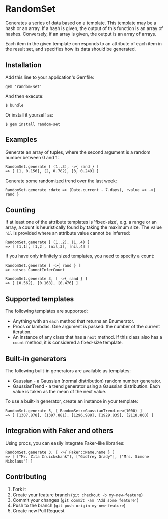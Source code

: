 # RandomSet

Generates a series of data based on a template. This template may be a hash
or an array. If a hash is given, the output of this function is an array of hashes.
Conversely, if an array is given, the output is an array of arrays.

Each item in the given template corresponds to an attribute of each item in the result
set, and specifies how its data should be generated.

## Installation

Add this line to your application's Gemfile:

    gem 'random-set'

And then execute:

    $ bundle

Or install it yourself as:

    $ gem install random-set

## Examples

Generate an array of tuples, where the second argument is a random number between 0 and 1:

    RandomSet.generate [ (1..3), ->{ rand } ]
    => [ [1, 0.156], [2, 0.782], [3, 0.249] ]

Generate some randomized trend over the last week:

    RandomSet.generate :date => (Date.current - 7.days), :value => ->{ rand }

## Counting

If at least one of the attribute templates is 'fixed-size', e.g. a range or an array,
a count is heuristically found by taking the maximum size. The value `nil` is provided
where an attribute value cannot be inferred:

    RandomSet.generate [ (1..2), (1..4) ]
    => [ [1,1], [1,2], [nil,3], [nil,4] ]

If you have only infinitely sized templates, you need to specify a count:

    RandomSet.generate [ ->{ rand } ]
    => raises CannotInferCount

    RandomSet.generate 3, [ ->{ rand } ]
    => [ [0.562], [0.168], [0.476] ]

## Supported templates

The following templates are supported:

* Anything with an `each` method that returns an Enumerator.
* Procs or lambdas. One argument is passed: the number of the current iteration.
* An instance of any class that has a `next` method. If this class also has a `count` method,
  it is considered a fixed-size template.

## Built-in generators

The following built-in generators are available as templates:

* Gaussian - a Gaussian (normal distribution) random number generator.
* GaussianTrend - a trend generator using a Gaussian distribution. Each value is taken as the
  mean of the next value.

To use a built-in generator, create an instance in your template:

    RandomSet.generate 5, [ RandomSet::GaussianTrend.new(1000) ]
    => [ [1307.878], [1397.881], [1296.988], [1929.835], [2118.800] ]

## Integration with Faker and others

Using procs, you can easily integrate Faker-like libraries:

    RandomSet.generate 3, [ ->{ Faker::Name.name } ]
    => [ ["Mr. Zita Cruickshank"], ["Godfrey Grady"], ["Mrs. Simone Nikolaus"] ]

## Contributing

1. Fork it
2. Create your feature branch (`git checkout -b my-new-feature`)
3. Commit your changes (`git commit -am 'Add some feature'`)
4. Push to the branch (`git push origin my-new-feature`)
5. Create new Pull Request